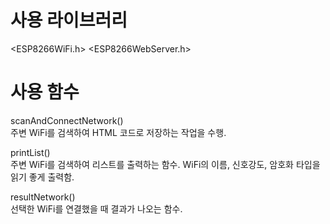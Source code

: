 # 사용 라이브러리
<ESP8266WiFi.h>
<ESP8266WebServer.h>

# 사용 함수
scanAndConnectNetwork() <br>
  주변 WiFi를 검색하여 HTML 코드로 저장하는 작업을 수행.

printList() <br>
  주변 WiFi를 검색하여 리스트를 출력하는 함수. WiFi의 이름, 신호강도, 암호화 타입을 읽기 좋게 출력함.

resultNetwork() <br>
  선택한 WiFi를 연결했을 때 결과가 나오는 함수.



